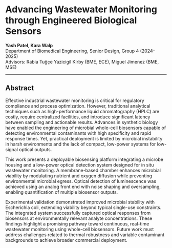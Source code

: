 # Advancing Wastewater Monitoring through Engineered Biological Sensors

**Yash Patel, Kara Walp**  
Department of Biomedical Engineering, Senior Design, Group 4 (2024–2025)  
Advisors: Rabia Tuğçe Yazicigil Kirby (BME, ECE), Miguel Jimenez (BME, MSE)

---

## Abstract
Effective industrial wastewater monitoring is critical for regulatory compliance and process optimization. However, traditional analytical techniques such as high-performance liquid chromatography (HPLC) are costly, require centralized facilities, and introduce significant latency between sampling and actionable results. Advances in synthetic biology have enabled the engineering of microbial whole-cell biosensors capable of detecting environmental contaminants with high specificity and rapid response times. Yet, practical deployment is limited by microbial instability in harsh environments and the lack of compact, low-power systems for low-signal optical outputs.

This work presents a deployable biosensing platform integrating a microbe housing and a low-power optical detection system designed for in situ wastewater monitoring. A membrane-based chamber enhances microbial viability by modulating nutrient and oxygen diffusion while preventing environmental microbial egress. Optical detection of luminescence was achieved using an analog front end with noise shaping and oversampling, enabling quantification of multiple biosensor outputs.

Experimental validation demonstrated improved microbial stability with Escherichia coli, extending viability beyond typical single-use constraints. The integrated system successfully captured optical responses from biosensors at environmentally relevant analyte concentrations. These findings highlight a promising pathway toward continuous, real-time wastewater monitoring using whole-cell biosensors. Future work must address challenges related to thermal robustness and variable contaminant backgrounds to achieve broader commercial deployment.
